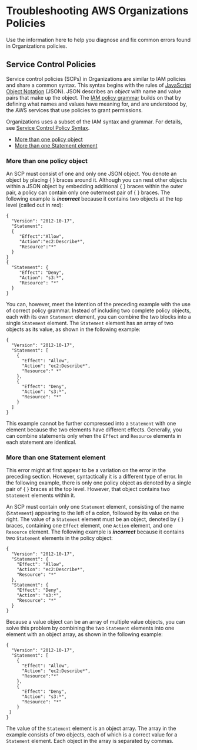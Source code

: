 # Troubleshooting AWS Organizations Policies<a name="org_troubleshoot_policies"></a>

Use the information here to help you diagnose and fix common errors found in Organizations policies\.

## Service Control Policies<a name="tshoot-scp"></a>

Service control policies \(SCPs\) in Organizations are similar to IAM policies and share a common syntax\. This syntax begins with the rules of [JavaScript Object Notation](http://www.json.org) \(JSON\)\. JSON describes an *object* with name and value pairs that make up the object\. The [IAM policy grammar](http://docs.aws.amazon.com/IAM/latest/UserGuide/policies-grammar.html) builds on that by defining what names and values have meaning for, and are understood by, the AWS services that use policies to grant permissions\.

Organizations uses a subset of the IAM syntax and grammar\. For details, see [Service Control Policy Syntax](orgs_reference_scp-syntax.md)\.


+ [More than one policy object](#morethanonepolicyblock)
+ [More than one Statement element](#morethanonestatement)

### More than one policy object<a name="morethanonepolicyblock"></a>

An SCP must consist of one and only one JSON object\. You denote an object by placing \{ \} braces around it\. Although you can nest other objects within a JSON object by embedding additional \{ \} braces within the outer pair, a policy can contain only one outermost pair of \{ \} braces\. The following example is ***incorrect*** because it contains two objects at the top level \(called out in *red*\):

```
{
  "Version": "2012-10-17",
  "Statement": 
  {
     "Effect":"Allow",
     "Action":"ec2:Describe*",
     "Resource":"*"
  }
}
{ 
  "Statement": {
     "Effect": "Deny",
     "Action": "s3:*",
     "Resource": "*"
  }
}
```

You can, however, meet the intention of the preceding example with the use of correct policy grammar\. Instead of including two complete policy objects, each with its own `Statement` element, you can combine the two blocks into a single `Statement` element\. The `Statement` element has an array of two objects as its value, as shown in the following example: 

```
{
  "Version": "2012-10-17",
  "Statement": [
    {
      "Effect": "Allow",
      "Action": "ec2:Describe*",
      "Resource":" *"
    },
    {
      "Effect": "Deny",
      "Action": "s3:*",
      "Resource": "*"
    }
  ]
}
```

This example cannot be further compressed into a `Statement` with one element because the two elements have different effects\. Generally, you can combine statements only when the `Effect` and `Resource` elements in each statement are identical\.

### More than one Statement element<a name="morethanonestatement"></a>

This error might at first appear to be a variation on the error in the preceding section\. However, syntactically it is a different type of error\. In the following example, there is only one policy object as denoted by a single pair of \{ \} braces at the top level\. However, that object contains two `Statement` elements within it\.

An SCP must contain only one `Statement` element, consisting of the name \(`Statement`\) appearing to the left of a colon, followed by its value on the right\. The value of a `Statement` element must be an object, denoted by \{ \} braces, containing one `Effect` element, one `Action` element, and one `Resource` element\. The following example is ***incorrect*** because it contains two `Statement` elements in the policy object:

```
{
  "Version": "2012-10-17",
  "Statement": {
    "Effect": "Allow",
    "Action": "ec2:Describe*",
    "Resource": "*"
  },
  "Statement": {
    "Effect": "Deny",
    "Action": "s3:*",
    "Resource": "*"
  }
}
```

Because a value object can be an array of multiple value objects, you can solve this problem by combining the two `Statement` elements into one element with an object array, as shown in the following example:

```
{
  "Version": "2012-10-17",
  "Statement": [
    {
      "Effect": "Allow",
      "Action": "ec2:Describe*",
      "Resource":"*"
    },
    {
      "Effect": "Deny",
      "Action": "s3:*",
      "Resource": "*"
    }
 ]
}
```

The value of the `Statement` element is an object array\. The array in the example consists of two objects, each of which is a correct value for a `Statement` element\. Each object in the array is separated by commas\.